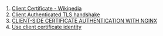  1. [Client Certificate - Wikipedia]
 2. [Client Authenticated TLS handshake]
 3. [CLIENT-SIDE CERTIFICATE AUTHENTICATION WITH NGINX]
 4. [Use client certificate identity]
 
[CLIENT-SIDE CERTIFICATE AUTHENTICATION WITH NGINX]: https://fardog.io/blog/2017/12/30/client-side-certificate-authentication-with-nginx/
[Use client certificate identity]: https://serverfault.com/questions/576903/check-client-certificate-in-nginx
[Client Authenticated TLS handshake]: https://en.wikipedia.org/wiki/Transport_Layer_Security#Client-authenticated_TLS_handshake
[Client Certificate - Wikipedia]: https://en.wikipedia.org/wiki/Client_certificate
